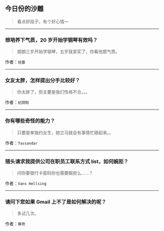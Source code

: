 ## 今日份的沙雕

> 看点好段子，有个好心情～


 
---

### 想培养下气质，20 岁开始学钢琴有效吗？

> 朗朗三岁开始学钢琴，五岁就拿奖了，你看他那气质。


作者：`经雷`

---

### 女友太胖，怎样提出分手比较好？

> 你太胖了，但主要是我们性格不合。。。


作者：`纪阴阳`

---

### 你有哪些奇怪的能力？

> 只要是单独约女生，她立马就会有事情忙碌起来。。


作者：`Tassandar`

---

### 猎头请求我提供公司在职员工联系方式 list，如何婉拒？

> 问你要银行卡密码你也需要婉拒么……？


作者：`Vans Hellsing`

---

### 请问下您如果 Gmail 上不了是如何解决的呢？

> 多试几次。


作者：`蔡奇`